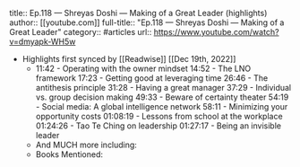 title:: Ep.118 — Shreyas Doshi — Making of a Great Leader (highlights)
author:: [[youtube.com]]
full-title:: "Ep.118 — Shreyas Doshi — Making of a Great Leader"
category:: #articles
url:: https://www.youtube.com/watch?v=dmyapk-WH5w

- Highlights first synced by [[Readwise]] [[Dec 19th, 2022]]
	- 11:42 - Operating with the owner mindset
	  14:52 - The LNO framework
	  17:23 - Getting good at leveraging time
	  26:46 - The antithesis principle
	  31:28 - Having a great manager
	  37:29 - Individual vs. group decision making
	  49:33 - Beware of certainty theater
	  54:19 - Social media: A global intelligence network
	  58:11 - Minimizing your opportunity costs
	  01:08:19 - Lessons from school at the workplace
	  01:24:26 - Tao Te Ching on leadership
	  01:27:17 - Being an invisible leader
	- And MUCH more including:
	- Books Mentioned: